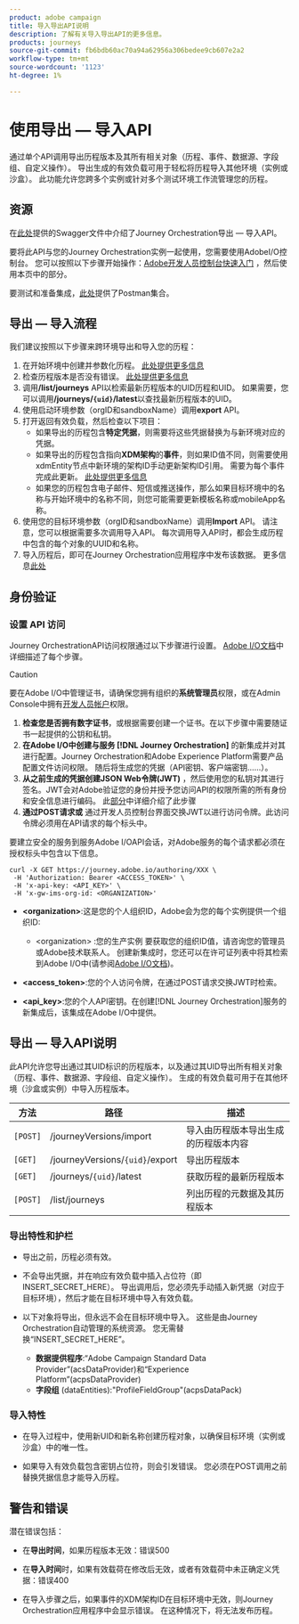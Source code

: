 ```yaml
---
product: adobe campaign
title: 导入导出API说明
description: 了解有关导入导出API的更多信息。
products: journeys
source-git-commit: fb6bdb60ac70a94a62956a306bedee9cb607e2a2
workflow-type: tm+mt
source-wordcount: '1123'
ht-degree: 1%

---
```



# 使用导出 — 导入API

通过单个API调用导出历程版本及其所有相关对象（历程、事件、数据源、字段组、自定义操作）。 导出生成的有效负载可用于轻松将历程导入其他环境（实例或沙盒）。
此功能允许您跨多个实例或针对多个测试环境工作流管理您的历程。


## 资源

在[此处](https://adobedocs.github.io/JourneyAPI/docs/)提供的Swagger文件中介绍了Journey Orchestration导出 — 导入API。

要将此API与您的Journey Orchestration实例一起使用，您需要使用AdobeI/O控制台。 您可以按照以下步骤开始操作：[Adobe开发人员控制台快速入门](https://www.adobe.io/apis/experienceplatform/console/docs.html#!AdobeDocs/adobeio-console/master/getting-started.md) ，然后使用本页中的部分。

要测试和准备集成，[此处](https://raw.githubusercontent.com/AdobeDocs/JourneyAPI/master/postman-collections/Journey-Orchestration_Export-import-API_postman-collection.json)提供了Postman集合。


## 导出 — 导入流程

我们建议按照以下步骤来跨环境导出和导入您的历程：

1. 在开始环境中创建并参数化历程。 [此处提供更多信息](https://experienceleague.adobe.com/docs/journeys/using/building-journeys/about-journey-building/journey.html)
1. 检查历程版本是否没有错误。 [此处提供更多信息](https://experienceleague.adobe.com/docs/journeys/using/building-journeys/testing-the-journey.html)
1. 调用&#x200B;**/list/journeys** API以检索最新历程版本的UID历程和UID。 如果需要，您可以调用&#x200B;**/journeys/`{uid}`/latest**&#x200B;以查找最新历程版本的UID。
1. 使用启动环境参数（orgID和sandboxName）调用&#x200B;**export** API。
1. 打开返回有效负载，然后检查以下项目：
   * 如果导出的历程包含&#x200B;**特定凭据**，则需要将这些凭据替换为与新环境对应的凭据。
   * 如果导出的历程包含指向&#x200B;**XDM架构**&#x200B;的&#x200B;**事件**，则如果ID值不同，则需要使用xdmEntity节点中新环境的架构ID手动更新架构ID引用。 需要为每个事件完成此更新。 [此处提供更多信息](https://experienceleague.adobe.com/docs/journeys/using/events-journeys/experience-event-schema.html)
   * 如果您的历程包含电子邮件、短信或推送操作，那么如果目标环境中的名称与开始环境中的名称不同，则您可能需要更新模板名称或mobileApp名称。
1. 使用您的目标环境参数（orgID和sandboxName）调用&#x200B;**Import** API。 请注意，您可以根据需要多次调用导入API。 每次调用导入API时，都会生成历程中包含的每个对象的UUID和名称。
1. 导入历程后，即可在Journey Orchestration应用程序中发布该数据。 更多信息[此处](https://experienceleague.adobe.com/docs/journeys/using/building-journeys/publishing-the-journey.html)


## 身份验证

### 设置 API 访问

Journey OrchestrationAPI访问权限通过以下步骤进行设置。 [Adobe I/O文档](https://www.adobe.io/authentication/auth-methods.html#!AdobeDocs/adobeio-auth/master/AuthenticationOverview/ServiceAccountIntegration.md)中详细描述了每个步骤。

>[!CAUTION]
>
>要在Adobe I/O中管理证书，请确保您拥有组织的<b>系统管理员</b>权限，或在Admin Console中拥有[开发人员帐户](https://helpx.adobe.com/cn/enterprise/using/manage-developers.html)权限。

1. **检查您是否拥有数字证书**，或根据需要创建一个证书。在以下步骤中需要随证书一起提供的公钥和私钥。
1. **在Adobe I/O中创建与服务 [!DNL Journey Orchestration]** 的新集成并对其进行配置。Journey Orchestration和Adobe Experience Platform需要产品配置文件访问权限。 随后将生成您的凭据（API密钥、客户端密钥……）。
1. **从之前生成的凭据创建JSON Web令牌(JWT)** ，然后使用您的私钥对其进行签名。JWT会对Adobe验证您的身份并授予您访问API的权限所需的所有身份和安全信息进行编码。 此[部分](https://www.adobe.io/authentication/auth-methods.html#!AdobeDocs/adobeio-auth/master/JWT/JWT.md)中详细介绍了此步骤
1. **通过POST请求或** 通过开发人员控制台界面交换JWT以进行访问令牌。此访问令牌必须用在API请求的每个标头中。

要建立安全的服务到服务Adobe I/OAPI会话，对Adobe服务的每个请求都必须在授权标头中包含以下信息。

```
curl -X GET https://journey.adobe.io/authoring/XXX \
 -H 'Authorization: Bearer <ACCESS_TOKEN>' \
 -H 'x-api-key: <API_KEY>' \
 -H 'x-gw-ims-org-id: <ORGANIZATION>'
```

* **&lt;organization>**:这是您的个人组织ID，Adobe会为您的每个实例提供一个组织ID:

   * &lt;organization> :您的生产实例
   要获取您的组织ID值，请咨询您的管理员或Adobe技术联系人。 创建新集成时，您还可以在许可证列表中将其检索到Adobe I/O中(请参阅[Adobe I/O文档](https://www.adobe.io/authentication.html))。

* **&lt;access_token>**:您的个人访问令牌，在通过POST请求交换JWT时检索。

* **&lt;api_key>**:您的个人API密钥。在创建[!DNL Journey Orchestration]服务的新集成后，该集成在Adobe I/O中提供。



## 导出 — 导入API说明

此API允许您导出通过其UID标识的历程版本，以及通过其UID导出所有相关对象（历程、事件、数据源、字段组、自定义操作）。
生成的有效负载可用于在其他环境（沙盒或实例）中导入历程版本。

| 方法 | 路径 | 描述 |
|---|---|---|
| `[POST]` | /journeyVersions/import | 导入由历程版本导出生成的历程版本内容 |
| `[GET]` | /journeyVersions/`{uid}`/export | 导出历程版本 |
| `[GET]` | /journeys/`{uid}`/latest | 获取历程的最新历程版本 |
| `[POST]` | /list/journeys | 列出历程的元数据及其历程版本 |


### 导出特性和护栏

* 导出之前，历程必须有效。

* 不会导出凭据，并在响应有效负载中插入占位符（即INSERT_SECRET_HERE）。
导出调用后，您必须先手动插入新凭据（对应于目标环境），然后才能在目标环境中导入有效负载。

* 以下对象将导出，但永远不会在目标环境中导入。 这些是由Journey Orchestration自动管理的系统资源。 您无需替换“INSERT_SECRET_HERE”。
   * **数据提供程序**:“Adobe Campaign Standard Data Provider”(acsDataProvider)和“Experience Platform”(acpsDataProvider)
   * **字段组** (dataEntities):&quot;ProfileFieldGroup&quot;(acpsDataPack)



### 导入特性

* 在导入过程中，使用新UID和新名称创建历程对象，以确保目标环境（实例或沙盒）中的唯一性。

* 如果导入有效负载包含密钥占位符，则会引发错误。 您必须在POST调用之前替换凭据信息才能导入历程。

## 警告和错误

潜在错误包括：

* 在&#x200B;**导出时间**，如果历程版本无效：错误500

* 在&#x200B;**导入时间**&#x200B;时，如果有效载荷在修改后无效，或者有效载荷中未正确定义凭据：错误400

* 在导入步骤之后，如果事件的XDM架构ID在目标环境中无效，则Journey Orchestration应用程序中会显示错误。 在这种情况下，将无法发布历程。